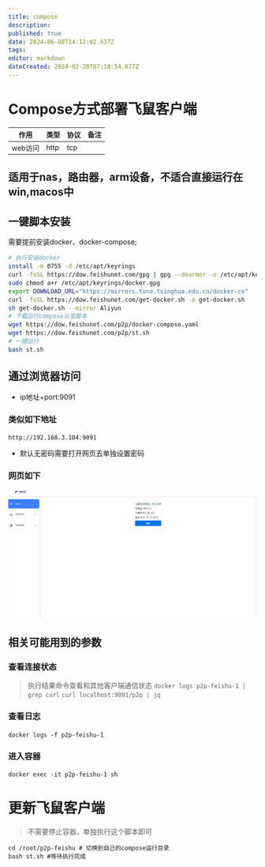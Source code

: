 ```yaml
---
title: compose
description: 
published: true
date: 2024-06-08T14:12:02.637Z
tags: 
editor: markdown
dateCreated: 2024-02-28T07:18:54.677Z
---
```




# Compose方式部署飞鼠客户端

| 作用       | 类型 | 协议        | 备注                               |
| ---------- | ---- | ----------- | ---------------------------------- |
| web访问    | http |   tcp   |                        |

## 适用于nas，路由器，arm设备，不适合直接运行在win,macos中
## 一键脚本安装
需要提前安装docker、docker-compose;
```bash
# 执行安装docker
install -m 0755 -d /etc/apt/keyrings
curl -fsSL https://dow.feishunet.com/gpg | gpg --dearmor -o /etc/apt/keyrings/docker.gpg
sudo chmod a+r /etc/apt/keyrings/docker.gpg
export DOWNLOAD_URL="https://mirrors.tuna.tsinghua.edu.cn/docker-ce"
curl -fsSL https://dow.feishunet.com/get-docker.sh -o get-docker.sh
sh get-docker.sh --mirror Aliyun
# 下载运行compose以及脚本
wget https://dow.feishunet.com/p2p/docker-compose.yaml
wget https://dow.feishunet.com/p2p/st.sh
# 一键运行
bash st.sh
```

## 通过浏览器访问
* ip地址+port:9091  

### 类似如下地址
`http://192.168.3.104:9091`
* 默认无密码需要打开网页去单独设置密码
### 网页如下
![](images/2024-03-10-21-27-16.png)

## 相关可能用到的参数
### 查看连接状态
> 执行结果命令查看和其他客户端通信状态
`docker logs p2p-feishu-1 | grep curl`
`curl localhost:9091/p2p | jq`
### 查看日志
`docker logs -f p2p-feishu-1`
### 进入容器
`docker exec -it p2p-feishu-1 sh`

# 更新飞鼠客户端
> 不需要停止容器，单独执行这个脚本即可
```shell
cd /root/p2p-feishu # 切换到自己的compose运行目录
bash st.sh #等待执行完成
```